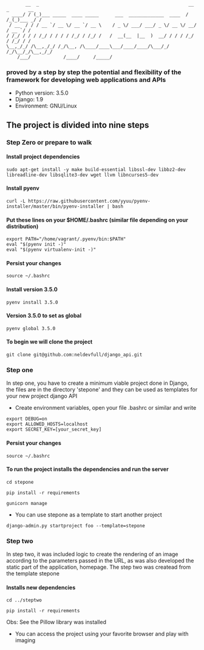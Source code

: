 ```shell
       __  _                                                       __  _       __
  ____/ / (_)___ _____  ____ _____      ___  _____________  ____  / /_(_)___ _/ /
 / __  / / / __ `/ __ \/ __ `/ __ \    / _ \/ ___/ ___/ _ \/ __ \/ __/ / __ `/ /
/ /_/ / / / /_/ / / / / /_/ / /_/ /   /  __(__  |__  )  __/ / / / /_/ / /_/ / /
\__,_/_/ /\__,_/_/ /_/\__, /\____/____\___/____/____/\___/_/ /_/\__/_/\__,_/_/
    /___/            /____/     /_____/

```
### proved by a step by step the potential and flexibility of the framework for developing web applications and APIs

* Python version: 3.5.0
* Django: 1.9
* Environment: GNU/Linux

## The project is divided into nine steps

### Step Zero or prepare to walk

#### Install project dependencies
```shell
sudo apt-get install -y make build-essential libssl-dev libbz2-dev libreadline-dev libsqlite3-dev wget llvm libncurses5-dev
```

#### Install pyenv
```shell
curl -L https://raw.githubusercontent.com/yyuu/pyenv-installer/master/bin/pyenv-installer | bash
```

#### Put these lines on your $HOME/.bashrc (similar file depending on your distribution)
```shell
export PATH="/home/vagrant/.pyenv/bin:$PATH"
eval "$(pyenv init -)"
eval "$(pyenv virtualenv-init -)"
```

#### Persist your changes
```shell
source ~/.bashrc
```
#### Install version 3.5.0
```shell
pyenv install 3.5.0
```
#### Version 3.5.0 to set as global
```shell
pyenv global 3.5.0
```

#### To begin we will clone the project
```shell
git clone git@github.com:neldevfull/django_api.git
```

### Step one
In step one, you have to create a minimum viable project done in Django, the files are in the directory 'stepone' and they can be used as templates for your new project django API

* Create environment variables, open your file .bashrc or similar and write

```shell
export DEBUG=on
export ALLOWED_HOSTS=localhost
export SECRET_KEY=[your_secret_key]
```

#### Persist your changes

```shell
source ~/.bashrc
```

#### To run the project installs the dependencies and run the server

```shell
cd stepone
```
```shell
pip install -r requirements
```
```shell
gunicorn manage
```

* You can use stepone as a template to start another project

```shell
django-admin.py startproject foo --template=stepone
```

### Step two
In step two, it was included logic to create the rendering of an image according to the parameters passed in the URL, as was also developed the static part of the application, homepage. The step two was createad from the template stepone

#### Installs new dependencies

```shell
cd ../steptwo
```
```shell
pip install -r requirements
```
Obs: See the Pillow library was installed

* You can access the project using your favorite browser and play with imaging